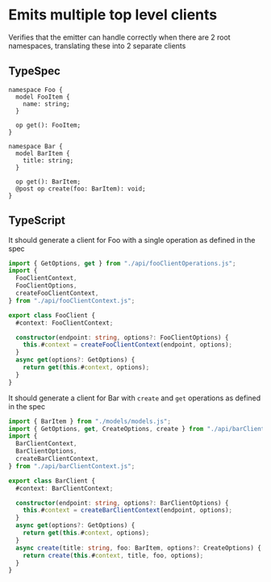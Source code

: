 # Emits multiple top level clients

Verifies that the emitter can handle correctly when there are 2 root namespaces, translating these into 2 separate clients

## TypeSpec

```tsp
namespace Foo {
  model FooItem {
    name: string;
  }

  op get(): FooItem;
}

namespace Bar {
  model BarItem {
    title: string;
  }

  op get(): BarItem;
  @post op create(foo: BarItem): void;
}
```

## TypeScript

It should generate a client for Foo with a single operation as defined in the spec

```ts src/fooClient.ts
import { GetOptions, get } from "./api/fooClientOperations.js";
import {
  FooClientContext,
  FooClientOptions,
  createFooClientContext,
} from "./api/fooClientContext.js";

export class FooClient {
  #context: FooClientContext;

  constructor(endpoint: string, options?: FooClientOptions) {
    this.#context = createFooClientContext(endpoint, options);
  }
  async get(options?: GetOptions) {
    return get(this.#context, options);
  }
}
```

It should generate a client for Bar with `create` and `get` operations as defined in the spec

```ts src/barClient.ts
import { BarItem } from "./models/models.js";
import { GetOptions, get, CreateOptions, create } from "./api/barClientOperations.js";
import {
  BarClientContext,
  BarClientOptions,
  createBarClientContext,
} from "./api/barClientContext.js";

export class BarClient {
  #context: BarClientContext;

  constructor(endpoint: string, options?: BarClientOptions) {
    this.#context = createBarClientContext(endpoint, options);
  }
  async get(options?: GetOptions) {
    return get(this.#context, options);
  }
  async create(title: string, foo: BarItem, options?: CreateOptions) {
    return create(this.#context, title, foo, options);
  }
}
```
